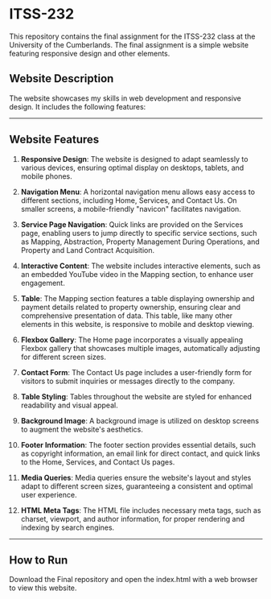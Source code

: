 # ITSS-232

This repository contains the final assignment for the ITSS-232 class at the University of the Cumberlands. The final assignment is a simple website featuring responsive design and other elements.

## Website Description

The website showcases my skills in web development and responsive design. It includes the following features:

---

## Website Features

1. **Responsive Design**: The website is designed to adapt seamlessly to various devices, ensuring optimal display on desktops, tablets, and mobile phones.

2. **Navigation Menu**: A horizontal navigation menu allows easy access to different sections, including Home, Services, and Contact Us. On smaller screens, a mobile-friendly "navicon" facilitates navigation.

3. **Service Page Navigation**: Quick links are provided on the Services page, enabling users to jump directly to specific service sections, such as Mapping, Abstraction, Property Management During Operations, and Property and Land Contract Acquisition.

4. **Interactive Content**: The website includes interactive elements, such as an embedded YouTube video in the Mapping section, to enhance user engagement.

5. **Table**: The Mapping section features a table displaying ownership and payment details related to property ownership, ensuring clear and comprehensive presentation of data. This table, like many other elements in this website, is responsive to mobile and desktop viewing. 

6. **Flexbox Gallery**: The Home page incorporates a visually appealing Flexbox gallery that showcases multiple images, automatically adjusting for different screen sizes.

7. **Contact Form**: The Contact Us page includes a user-friendly form for visitors to submit inquiries or messages directly to the company.

8. **Table Styling**: Tables throughout the website are styled for enhanced readability and visual appeal.

9. **Background Image**: A background image is utilized on desktop screens to augment the website's aesthetics.

10. **Footer Information**: The footer section provides essential details, such as copyright information, an email link for direct contact, and quick links to the Home, Services, and Contact Us pages.

11. **Media Queries**: Media queries ensure the website's layout and styles adapt to different screen sizes, guaranteeing a consistent and optimal user experience.

12. **HTML Meta Tags**: The HTML file includes necessary meta tags, such as charset, viewport, and author information, for proper rendering and indexing by search engines.

---

## How to Run

Download the Final repository and open the index.html with a web browser to view this website. 
